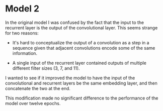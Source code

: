 # Model 2

In the original model I was confused by the fact that the input to the recurrent layer is the output of the convolutional layer. This seems strange for two reasons:

- It's hard to conceptualize the output of a convolution as a step in a sequence given that adjacent convolutions encode some of the same information.

- A single input of the recurrent layer contained outputs of multiple different filter sizes (3, 7, and 11).

I wanted to see if it improved the model to have the input of the convolutional and recurrent layers be the same embedding layer, and then concatenate the two at the end.

This modification made no significant difference to the performance of the model over twelve epochs.